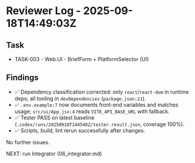 # Reviewer Log - 2025-09-18T14:49:03Z

## Task
- TASK-003 - Web.UI - BriefForm + PlatformSelector (UI)

## Findings
- ✅ Dependency classification corrected: only `react`/`react-dom` in runtime deps; all tooling in `devDependencies` (`package.json:21`).
- ✅ `.env.example:7` now documents front-end variables and matches usage; `src/ui/App.jsx:4` reads `VITE_API_BASE_URL` with fallback.
- ✅ Tester PASS on latest baseline (`.codex/runs/20250918T144540Z/tester.result.json`, coverage 100%).
- ✅ Scripts, build, lint rerun successfully after changes.

No further issues.

NEXT: run Integrator (06_integrator.md)
